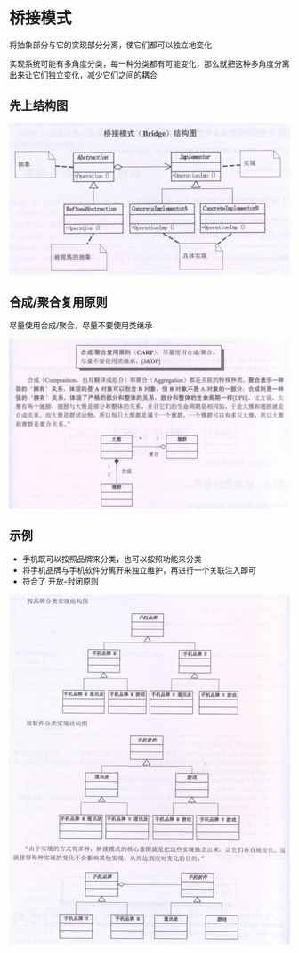 # 桥接模式

将抽象部分与它的实现部分分离，使它们都可以独立地变化

实现系统可能有多角度分类，每一种分类都有可能变化，那么就把这种多角度分离出来让它们独立变化，减少它们之间的耦合

## 先上结构图

![img.png](image/img3.png)

## 合成/聚合复用原则

尽量使用合成/聚合，尽量不要使用类继承

![img.png](image/img2.png)

## 示例

- 手机既可以按照品牌来分类，也可以按照功能来分类
- 将手机品牌与手机软件分离开来独立维护，再进行一个关联注入即可
- 符合了 开放-封闭原则

![img.png](image/img1.png)

